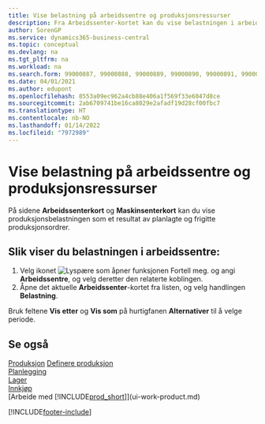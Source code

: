 ```yaml
---
title: Vise belastning på arbeidssentre og produksjonsressurser
description: Fra Arbeidssenter-kortet kan du vise belastningen i arbeidssentrene som et resultat av frigitte produksjonsordrer.
author: SorenGP
ms.service: dynamics365-business-central
ms.topic: conceptual
ms.devlang: na
ms.tgt_pltfrm: na
ms.workload: na
ms.search.form: 99000887, 99000888, 99000889, 99000890, 99000891, 99000892, 99000915, 99000916
ms.date: 04/01/2021
ms.author: edupont
ms.openlocfilehash: 8553a09ec962a4cb88e406a1f569f33e6047d8ce
ms.sourcegitcommit: 2ab6709741be16ca8029e2afadf19d28cf00fbc7
ms.translationtype: HT
ms.contentlocale: nb-NO
ms.lasthandoff: 01/14/2022
ms.locfileid: "7972989"
---
```

# <a name="view-load-on-work-and-machine-centers"></a>Vise belastning på arbeidssentre og produksjonsressurser

På sidene **Arbeidssenterkort** og **Maskinsenterkort** kan du vise produksjonsbelastningen som et resultat av planlagte og frigitte produksjonsordrer.  

## <a name="to-view-the-load-on-work-centers"></a>Slik viser du belastningen i arbeidssentre:

1. Velg ikonet ![Lyspære som åpner funksjonen Fortell meg.](media/ui-search/search_small.png "Fortell hva du vil gjøre") og angi **Arbeidssentre**, og velg deretter den relaterte koblingen.  
2. Åpne det aktuelle **Arbeidssenter**-kortet fra listen, og velg handlingen **Belastning**.  

Bruk feltene **Vis etter** og **Vis som** på hurtigfanen **Alternativer** til å velge periode.  

## <a name="see-also"></a>Se også  
[Produksjon](production-manage-manufacturing.md)
[Definere produksjon](production-configure-production-processes.md)  
[Planlegging](production-planning.md)  
[Lager](inventory-manage-inventory.md)  
[Innkjøp](purchasing-manage-purchasing.md)  
[Arbeide med [!INCLUDE[prod_short](includes/prod_short.md)]](ui-work-product.md)


[!INCLUDE[footer-include](includes/footer-banner.md)]